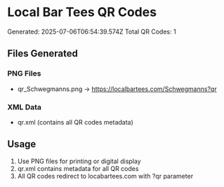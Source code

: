 # Local Bar Tees QR Codes

Generated: 2025-07-06T06:54:39.574Z
Total QR Codes: 1

## Files Generated

### PNG Files
- qr_Schwegmanns.png → https://localbartees.com/Schwegmanns?qr

### XML Data
- qr.xml (contains all QR codes metadata)

## Usage
1. Use PNG files for printing or digital display
2. qr.xml contains metadata for all QR codes
3. All QR codes redirect to locabartees.com with ?qr parameter

